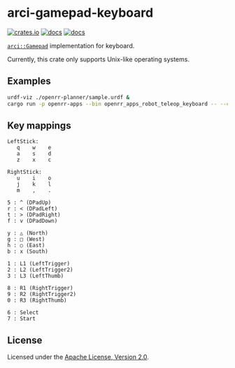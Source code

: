 # arci-gamepad-keyboard

[![crates.io](https://img.shields.io/crates/v/arci-gamepad-keyboard.svg?logo=rust)](https://crates.io/crates/arci-gamepad-keyboard) [![docs](https://docs.rs/arci-gamepad-keyboard/badge.svg)](https://docs.rs/arci-gamepad-keyboard) [![docs](https://img.shields.io/badge/docs-main-blue)](https://openrr.github.io/openrr/arci_gamepad_keyboard)

[`arci::Gamepad`](https://docs.rs/arci/*/arci/trait.Gamepad.html) implementation for keyboard.

Currently, this crate only supports Unix-like operating systems.

## Examples

```bash
urdf-viz ./openrr-planner/sample.urdf &
cargo run -p openrr-apps --bin openrr_apps_robot_teleop_keyboard -- --config-path ./openrr-apps/config/sample_teleop_config_urdf_viz.toml
```

## Key mappings

```text
LeftStick:
   q    w    e
   a    s    d
   z    x    c

RightStick:
   u    i    o
   j    k    l
   m    ,    .

5 : ^ (DPadUp)
r : < (DPadLeft)
t : > (DPadRight)
f : v (DPadDown)

y : △ (North)
g : □ (West)
h : ○ (East)
b : x (South)

1 : L1 (LeftTrigger)
2 : L2 (LeftTrigger2)
3 : L3 (LeftThumb)

8 : R1 (RightTrigger)
9 : R2 (RightTrigger2)
0 : R3 (RightThumb)

6 : Select
7 : Start
```

## License

Licensed under the [Apache License, Version 2.0](https://github.com/openrr/openrr/blob/main/LICENSE).
